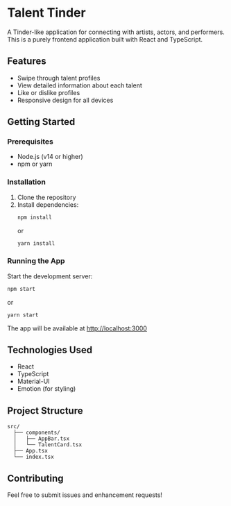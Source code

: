 # Talent Tinder

A Tinder-like application for connecting with artists, actors, and performers. This is a purely frontend application built with React and TypeScript.

## Features

- Swipe through talent profiles
- View detailed information about each talent
- Like or dislike profiles
- Responsive design for all devices

## Getting Started

### Prerequisites

- Node.js (v14 or higher)
- npm or yarn

### Installation

1. Clone the repository
2. Install dependencies:
   ```bash
   npm install
   ```
   or
   ```bash
   yarn install
   ```

### Running the App

Start the development server:
```bash
npm start
```
or
```bash
yarn start
```

The app will be available at [http://localhost:3000](http://localhost:3000)

## Technologies Used

- React
- TypeScript
- Material-UI
- Emotion (for styling)

## Project Structure

```
src/
  ├── components/
  │   ├── AppBar.tsx
  │   └── TalentCard.tsx
  ├── App.tsx
  └── index.tsx
```

## Contributing

Feel free to submit issues and enhancement requests! 